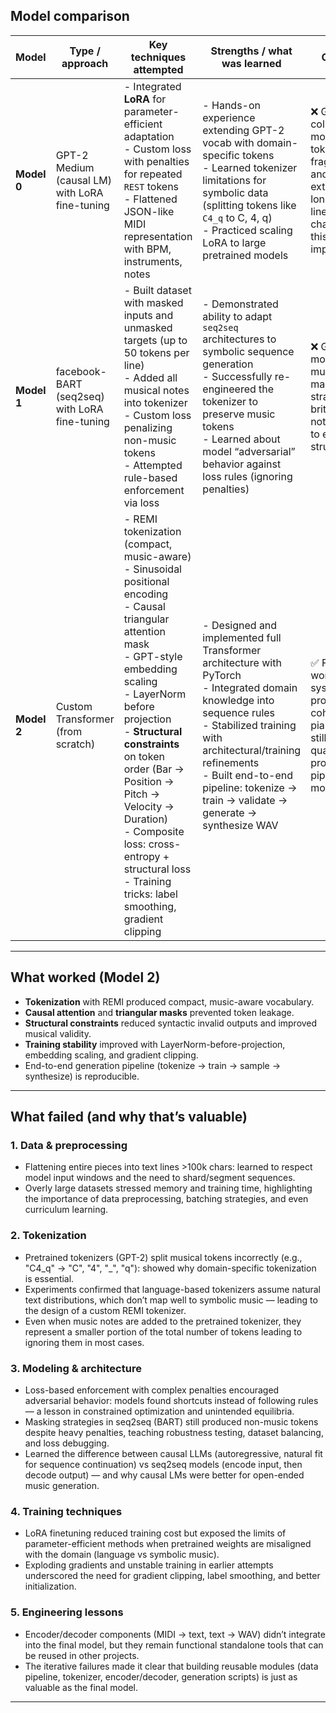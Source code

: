 ## Model comparison

| Model       | Type / approach                                | Key techniques attempted                                                                                                                                                                                                                                                                                                                                                                           | Strengths / what was learned                                                                                                                                                                                                                                                        | Outcome                                                                                                                                      |
| ----------- | ---------------------------------------------- | -------------------------------------------------------------------------------------------------------------------------------------------------------------------------------------------------------------------------------------------------------------------------------------------------------------------------------------------------------------------------------------------------- | ----------------------------------------------------------------------------------------------------------------------------------------------------------------------------------------------------------------------------------------------------------------------------------- | -------------------------------------------------------------------------------------------------------------------------------------------- |
| **Model 0** | GPT-2 Medium (causal LM) with LoRA fine-tuning | - Integrated **LoRA** for parameter-efficient adaptation<br>- Custom loss with penalties for repeated `REST` tokens<br>- Flattened JSON-like MIDI representation with BPM, instruments, notes                                                                                                                                                                                                      | - Hands-on experience extending GPT-2 vocab with domain-specific tokens<br>- Learned tokenizer limitations for symbolic data (splitting tokens like `C4_q` to C, 4, q)<br>- Practiced scaling LoRA to large pretrained models                                                       | ❌ Generation collapsed to mostly `REST`; tokenizer fragmentation and extremely long input lines (>100k chars) made this approach impractical |
| **Model 1** | facebook-BART (seq2seq) with LoRA fine-tuning  | - Built dataset with masked inputs and unmasked targets (up to 50 tokens per line)<br>- Added all musical notes into tokenizer<br>- Custom loss penalizing non-music tokens<br>- Attempted rule-based enforcement via loss                                                                                                                                                                         | - Demonstrated ability to adapt `seq2seq` architectures to symbolic sequence generation<br>- Successfully re-engineered the tokenizer to preserve music tokens<br>- Learned about model “adversarial” behavior against loss rules (ignoring penalties)                              | ❌ Generated mostly non-music tokens; masking strategy too brittle; loss not sufficient to enforce structure                                  |
| **Model 2** | Custom Transformer (from scratch)              | - REMI tokenization (compact, music-aware)<br>- Sinusoidal positional encoding<br>- Causal triangular attention mask<br>- GPT-style embedding scaling<br>- LayerNorm before projection<br>- **Structural constraints** on token order (Bar → Position → Pitch → Velocity → Duration)<br>- Composite loss: cross-entropy + structural loss<br>- Training tricks: label smoothing, gradient clipping | - Designed and implemented full Transformer architecture with PyTorch<br>- Integrated domain knowledge into sequence rules<br>- Stabilized training with architectural/training refinements<br>- Built end-to-end pipeline: tokenize → train → validate → generate → synthesize WAV | ✅ First working system: produces coherent piano pieces; still limited quality but proves pipeline and model design                           |


---

## What worked (Model 2)

- **Tokenization** with REMI produced compact, music-aware vocabulary.
- **Causal attention** and **triangular masks** prevented token leakage.
- **Structural constraints** reduced syntactic invalid outputs and improved musical validity.
- **Training stability** improved with LayerNorm-before-projection, embedding scaling, and gradient clipping.
- End-to-end generation pipeline (tokenize → train → sample → synthesize) is reproducible.

---

## What failed (and why that’s valuable)

### 1. Data & preprocessing

- Flattening entire pieces into text lines >100k chars: learned to respect model input windows and the need to shard/segment sequences.
- Overly large datasets stressed memory and training time, highlighting the importance of data preprocessing, batching strategies, and even curriculum learning.

### 2. Tokenization

- Pretrained tokenizers (GPT-2) split musical tokens incorrectly (e.g., "C4_q" → "C", "4", "_", "q"): showed why domain-specific tokenization is essential.
- Experiments confirmed that language-based tokenizers assume natural text distributions, which don’t map well to symbolic music — leading to the design of a custom REMI tokenizer.
- Even when music notes are added to the pretrained tokenizer, they represent a smaller portion of the total number of tokens leading to ignoring them in most cases.

### 3. Modeling & architecture

- Loss-based enforcement with complex penalties encouraged adversarial behavior: models found shortcuts instead of following rules — a lesson in constrained optimization and unintended equilibria.
- Masking strategies in seq2seq (BART) still produced non-music tokens despite heavy penalties, teaching robustness testing, dataset balancing, and loss debugging.
- Learned the difference between causal LLMs (autoregressive, natural fit for sequence continuation) vs seq2seq models (encode input, then decode output) — and why causal LMs were better for open-ended music generation.

### 4. Training techniques

- LoRA finetuning reduced training cost but exposed the limits of parameter-efficient methods when pretrained weights are misaligned with the domain (language vs symbolic music).
- Exploding gradients and unstable training in earlier attempts underscored the need for gradient clipping, label smoothing, and better initialization.

### 5. Engineering lessons

- Encoder/decoder components (MIDI → text, text → WAV) didn’t integrate into the final model, but they remain functional standalone tools that can be reused in other projects.
- The iterative failures made it clear that building reusable modules (data pipeline, tokenizer, encoder/decoder, generation scripts) is just as valuable as the final model.

---
